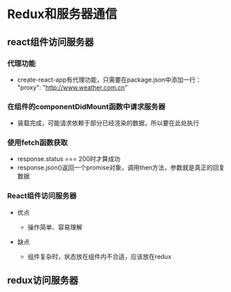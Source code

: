 # Redux和服务器通信

## react组件访问服务器

### 代理功能

- create-react-app有代理功能，只需要在package.json中添加一行：
"proxy": "http://www.weather.com.cn"

### 在组件的componentDidMount函数中请求服务器

- 装载完成，可能请求依赖于部分已经渲染的数据，所以要在此处执行

### 使用fetch函数获取

- response.status === 200时才算成功
- response.json()返回一个promise对象，调用then方法，参数就是真正的回复数据

### React组件访问服务器

- 优点

	- 操作简单、容易理解

- 缺点

	- 组件复杂时，状态放在组件内不合适，应该放在redux

## redux访问服务器

